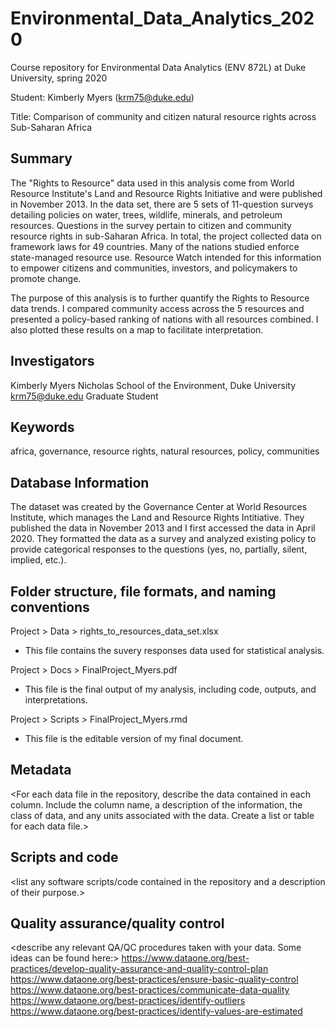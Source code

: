 # Environmental_Data_Analytics_2020
Course repository for Environmental Data Analytics (ENV 872L) at Duke University, spring 2020

Student: Kimberly Myers (krm75@duke.edu)

Title:  Comparison of community and citizen natural resource rights across Sub-Saharan Africa

## Summary

The "Rights to Resource" data used in this analysis come from World Resource Institute's Land and Resource Rights Initiative and were published in November 2013.  In the data set, there are 5 sets of 11-question surveys detailing policies on water, trees, wildlife, minerals, and petroleum resources.  Questions in the survey pertain to citizen and community resource rights in sub-Saharan Africa.  In total, the project collected data on framework laws for 49 countries. Many of the nations studied enforce state-managed resource use. Resource Watch intended for this information to empower citizens and communities, investors, and policymakers to promote change. 

The purpose of this analysis is to further quantify the Rights to Resource data trends.  I compared community access across the 5 resources and presented a policy-based ranking of nations with all resources combined.  I also plotted these results on a map to facilitate interpretation.

## Investigators
Kimberly Myers
Nicholas School of the Environment, Duke University
krm75@duke.edu
Graduate Student


## Keywords

africa, governance, resource rights, natural resources, policy, communities

## Database Information

The dataset was created by the Governance Center at World Resources Institute, which manages the Land and Resource Rights Intitiative.  They published the data in November 2013 and I first accessed the data in April 2020.  They formatted the data as a survey and analyzed existing policy to provide categorical responses to the questions (yes, no, partially, silent, implied, etc.).


## Folder structure, file formats, and naming conventions 
Project > Data > rights_to_resources_data_set.xlsx
- This file contains the suvery responses data used for statistical analysis.

Project > Docs > FinalProject_Myers.pdf
- This file is the final output of my analysis, including code, outputs, and interpretations.

Project > Scripts > FinalProject_Myers.rmd
- This file is the editable version of my final document.


## Metadata

<For each data file in the repository, describe the data contained in each column. Include the column name, a description of the information, the class of data, and any units associated with the data. Create a list or table for each data file.> 

## Scripts and code

<list any software scripts/code contained in the repository and a description of their purpose.>

## Quality assurance/quality control

<describe any relevant QA/QC procedures taken with your data. Some ideas can be found here:>
<https://www.dataone.org/best-practices/develop-quality-assurance-and-quality-control-plan>
<https://www.dataone.org/best-practices/ensure-basic-quality-control>
<https://www.dataone.org/best-practices/communicate-data-quality>
<https://www.dataone.org/best-practices/identify-outliers>
<https://www.dataone.org/best-practices/identify-values-are-estimated>
